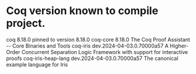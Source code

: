 
# Coq version known to compile project.
coq                   8.18.0                    pinned to version 8.18.0
coq-core              8.18.0                    The Coq Proof Assistant -- Core Binaries and Tools
coq-iris              dev.2024-04-03.0.70000a57 A Higher-Order Concurrent Separation Logic Framework with support for interactive proofs
coq-iris-heap-lang    dev.2024-04-03.0.70000a57 The canonical example language for Iris
